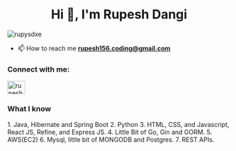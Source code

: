 <h1 align="center">Hi 👋, I'm Rupesh Dangi</h1>


<p align="left"> <img src="https://komarev.com/ghpvc/?username=rupysdxe&label=Profile%20views&color=0e75b6&style=flat" alt="rupysdxe" /> </p>

- 📫 How to reach me **rupesh156.coding@gmail.com**

<h3 align="left">Connect with me:</h3>
<p align="left">
<a href="https://linkedin.com/in/rupeshdangi156" target="blank"><img align="center" src="https://raw.githubusercontent.com/rahuldkjain/github-profile-readme-generator/master/src/images/icons/Social/linked-in-alt.svg" alt="rupeshdangi156" height="30" width="40" /></a>

</p>

<h3 align="left">What I know</h3>
1. Java, Hibernate and Spring Boot
2. Python
3. HTML, CSS, and Javascript, React JS, Refine, and Express JS.
4. Little Bit of Go, Gin and GORM. 
5. AWS(EC2)
6. Mysql, little bit of MONGODB and Postgres. 
7. REST APIs.



